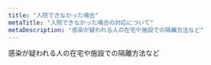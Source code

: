 ```yaml
---
title: "入院できなかった場合"
metaTitle: "入院できなかった場合の対応について"
metaDescription: "感染が疑われる人の在宅や施設での隔離方法など"
---
```


感染が疑われる人の在宅や施設での隔離方法など